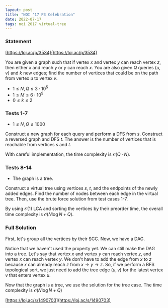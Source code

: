 ```yaml
---
layout: post
title: "NOI '17 P3 Celebration"
date: 2022-07-17
tags: noi 2017 virtual-tree
---
```


### Statement 

[https://loj.ac/p/3534](https://loj.ac/p/3534)

You are given a graph such that if vertex $x$ and vertex $y$ can reach vertex $z$, then either $x$ and reach $y$ or $y$ can reach $x$. You are also given $Q$ queries $(u, v)$ and $k$ new edges; find the number of vertices that could be on the path from vertex $u$ to vertex $v$.

* $1\leq N, Q\leq 3\cdot 10^5$
* $1\leq M\leq 6\cdot 10^5$
* $0\leq k\leq 2$

### Tests 1-7

* $1\leq N, Q\leq 1000$

Construct a new graph for each query and perform a DFS from $s$. Construct a reversed graph and DFS $t$. The answer is the number of vertices that is reachable from vertices $s$ and $t$.

With careful implementation, the time complexity is $\mathcal O(Q\cdot N)$.

### Tests 8-14

* The graph is a tree.

Construct a virtual tree using vertices $s$, $t$, and the endpoints of the newly added edges. Find the number of nodes between each edge in the virtual tree. Then, use the brute force solution from test cases 1-7.

By using $\mathcal O(1)$ LCA and sorting the vertices by their preorder time, the overall time complexity is $\mathcal O(N\log N + Q)$.

### Full Solution

First, let's group all the vertices by their SCC. Now, we have a DAG.

Notice that we haven't used the property yet. We can still make the DAG into a tree. Let's say that vertex $x$ and vertex $y$ can reach vertex $z$, and vertex $x$ can reach vertex $y$. We don't have to add the edge from $x$ to $z$ because $x$ can already reach $z$ from $x\rightarrow y\rightarrow z$. So, if we perform a BFS topological sort, we just need to add the tree edge $(u, v)$ for the latest vertex $v$ that enters vertex $u$.

Now that the graph is a tree, we use the solution for the tree case. The time complexity is $\mathcal O(N\log N + Q)$

[https://loj.ac/s/1490703](https://loj.ac/s/1490703)